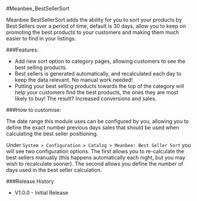 #Meanbee_BestSellerSort

Meanbee BestSellerSort adds the ability for you to sort your products by Best Sellers over a period of time, default is 30 days, allow you to keep on promoting the best products to your customers and making them much easier to find in your listings.

###Features:

- Add new sort option to category pages, allowing customers to see the best selling products.
- Best sellers is generated automatically, and recalculated each day to keep the data relevant. No manual work needed!
- Putting your best selling products towards the top of the category will help your customers find the best products, the ones they are most likely to buy! The result? Increased conversions and sales.

###How to customise:

The date range this module uses can be configured by you, allowing you to define the exact number previous days sales that should be used when calculating the best seller positioning. 

Under `System > Configuration > Catalog > Meanbee: Best Seller Sort` you will see two configuration options. The first allows you to re-calculate the best sellers manually (this happens automatically each night, but you may wish to recalculate sooner). The second allows you define the number of days used in the best seller calculation.

###Release History

- V1.0.0 - Initial Release
